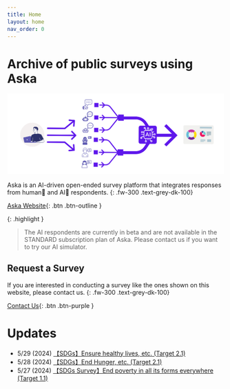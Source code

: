 ```yaml
---
title: Home
layout: home
nav_order: 0
---
```


# Archive of public surveys using <b>Aska</b>
<!-- {: .text-purple-000} -->

<div style="text-align: center;">
<img src="./assets/images/Aska_flow.svg" id="Aska-svg">
</div>

Aska is an AI-driven open-ended survey platform that integrates responses from human👫 and AI🤖 respondents.
{: .fw-300 .text-grey-dk-100}

[Aska Website](https://aska.systems){: .btn .btn-outline }

{: .highlight }
> The AI respondents are currently in beta and are not available in the STANDARD subscription plan of Aska. Please contact us if you want to try our AI simulator.

## Request a Survey
If you are interested in conducting a survey like the ones shown on this website, please contact us.
{: .fw-300 .text-grey-dk-100}

[Contact Us](https://aska-intelligence.com/#contact){: .btn .btn-purple }
<!-- {: .d-md-none .d-inline-block } -->


# Updates

- 5/29 (2024) [【SDGs】Ensure healthy lives, etc. (Target 2.1) ](posts/SDGs-Survey-Target-3-1)
- 5/28 (2024) [【SDGs】End Hunger, etc. (Target 2.1) ](posts/SDGs-Survey-Target-2-1)
- 5/27 (2024) [【SDGs Survey】End poverty in all its forms everywhere (Target 1.1) ](posts/SDGs-Survey-Target-1-1)

<!-- [Request a Survey](https://just-the-docs.com){: .btn .btn-outline } -->
<!-- [About Us](https://aska-intelligence.com){: .btn .btn-outline } -->
